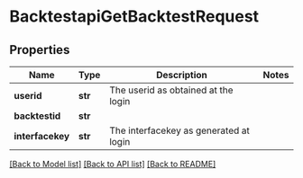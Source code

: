 # BacktestapiGetBacktestRequest

## Properties
Name | Type | Description | Notes
------------ | ------------- | ------------- | -------------
**userid** | **str** | The userid as obtained at the login | 
**backtestid** | **str** |  | 
**interfacekey** | **str** | The interfacekey as generated at login | 

[[Back to Model list]](../README.md#documentation-for-models) [[Back to API list]](../README.md#documentation-for-api-endpoints) [[Back to README]](../README.md)

